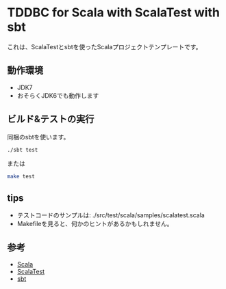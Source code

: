 TDDBC for Scala with ScalaTest with sbt
====================================

これは、ScalaTestとsbtを使ったScalaプロジェクトテンプレートです。

## 動作環境

* JDK7
 * おそらくJDK6でも動作します

## ビルド&テストの実行

同梱のsbtを使います。

```bash
./sbt test
```

または 

```bash
make test
```

## tips

* テストコードのサンプルは: ./src/test/scala/samples/scalatest.scala 
* Makefileを見ると、何かのヒントがあるかもしれません。

## 参考

* [Scala](http://www.scala-lang.org/)
* [ScalaTest](http://www.scalatest.org/)
* [sbt](http://www.scala-sbt.org/)
